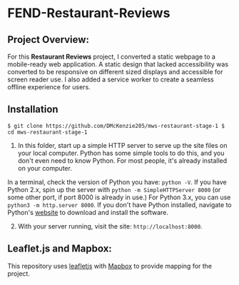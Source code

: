 # FEND-Restaurant-Reviews

## Project Overview:

For this **Restaurant Reviews** project, I converted a static webpage to a mobile-ready web application. A static design that lacked accessibility was converted to be responsive on different sized displays and accessible for screen reader use. I also added a service worker to create a seamless offline experience for users.

## Installation

`$ git clone https://github.com/DMcKenzie205/mws-restaurant-stage-1
 $ cd mws-restaurant-stage-1`

1. In this folder, start up a simple HTTP server to serve up the site files on your local computer. Python has some simple tools to do this, and you don't even need to know Python. For most people, it's already installed on your computer. 

In a terminal, check the version of Python you have: `python -V`. If you have Python 2.x, spin up the server with `python -m SimpleHTTPServer 8000` (or some other port, if port 8000 is already in use.) For Python 3.x, you can use `python3 -m http.server 8000`. If you don't have Python installed, navigate to Python's [website](https://www.python.org/) to download and install the software.

2. With your server running, visit the site: `http://localhost:8000`.

## Leaflet.js and Mapbox:

This repository uses [leafletjs](https://leafletjs.com/) with [Mapbox](https://www.mapbox.com/) to provide mapping for the project.





